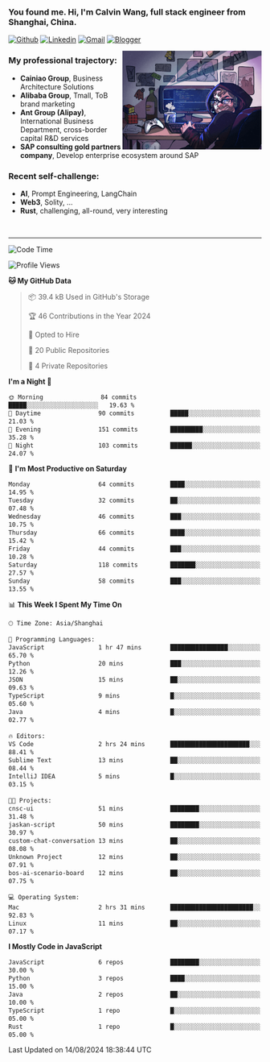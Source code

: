 <!-- Greeting -->
### You found me. Hi, I'm Calvin Wang, full stack engineer from Shanghai, China.

[![Github](https://img.shields.io/badge/-Github-000?style=flat&logo=Github&logoColor=white)](https://github.com/wangjunneil)
[![Linkedin](https://img.shields.io/badge/-LinkedIn-blue?style=flat&logo=Linkedin&logoColor=white)](https://www.linkedin.com/in/wangjunneil/)
[![Gmail](https://img.shields.io/badge/-Gmail-c14438?style=flat&logo=Gmail&logoColor=white)](mailto:wangjunneil@gmail.com)
[![Blogger](https://img.shields.io/badge/-Blogger-gray?style=flat&logo=Blogger&logoColor=white)](https://www.wangjun.dev)

<!--Introduction -->

<img align="right" alt="img" src="https://raw.githubusercontent.com/wangjunneil/wangjunneil/main/imgs/cover_image.png" width="55%" height="auto" />

### My professional trajectory: 
- **Cainiao Group**, Business Architecture Solutions
- **Alibaba Group**, Tmall, ToB brand marketing
- **Ant Group (Alipay)**, International Business Department, cross-border capital R&D services
- **SAP consulting gold partners company**, Develop enterprise ecosystem around SAP
### Recent self-challenge:
- **AI**, Prompt Engineering, LangChain
- **Web3**, Solity, ...
- **Rust**, challenging, all-round, very interesting

<br/>

---
<!-- Your badges -->

<!--START_SECTION:waka-->
![Code Time](http://img.shields.io/badge/Code%20Time-236%20hrs%2056%20mins-blue)

![Profile Views](http://img.shields.io/badge/Profile%20Views-0-blue)

**🐱 My GitHub Data** 

> 📦 39.4 kB Used in GitHub's Storage 
 > 
> 🏆 46 Contributions in the Year 2024
 > 
> 💼 Opted to Hire
 > 
> 📜 20 Public Repositories 
 > 
> 🔑 4 Private Repositories 
 > 
**I'm a Night 🦉** 

```text
🌞 Morning                84 commits          █████░░░░░░░░░░░░░░░░░░░░   19.63 % 
🌆 Daytime                90 commits          █████░░░░░░░░░░░░░░░░░░░░   21.03 % 
🌃 Evening                151 commits         █████████░░░░░░░░░░░░░░░░   35.28 % 
🌙 Night                  103 commits         ██████░░░░░░░░░░░░░░░░░░░   24.07 % 
```
📅 **I'm Most Productive on Saturday** 

```text
Monday                   64 commits          ████░░░░░░░░░░░░░░░░░░░░░   14.95 % 
Tuesday                  32 commits          ██░░░░░░░░░░░░░░░░░░░░░░░   07.48 % 
Wednesday                46 commits          ███░░░░░░░░░░░░░░░░░░░░░░   10.75 % 
Thursday                 66 commits          ████░░░░░░░░░░░░░░░░░░░░░   15.42 % 
Friday                   44 commits          ███░░░░░░░░░░░░░░░░░░░░░░   10.28 % 
Saturday                 118 commits         ███████░░░░░░░░░░░░░░░░░░   27.57 % 
Sunday                   58 commits          ███░░░░░░░░░░░░░░░░░░░░░░   13.55 % 
```


📊 **This Week I Spent My Time On** 

```text
🕑︎ Time Zone: Asia/Shanghai

💬 Programming Languages: 
JavaScript               1 hr 47 mins        ████████████████░░░░░░░░░   65.70 % 
Python                   20 mins             ███░░░░░░░░░░░░░░░░░░░░░░   12.26 % 
JSON                     15 mins             ██░░░░░░░░░░░░░░░░░░░░░░░   09.63 % 
TypeScript               9 mins              █░░░░░░░░░░░░░░░░░░░░░░░░   05.60 % 
Java                     4 mins              █░░░░░░░░░░░░░░░░░░░░░░░░   02.77 % 

🔥 Editors: 
VS Code                  2 hrs 24 mins       ██████████████████████░░░   88.41 % 
Sublime Text             13 mins             ██░░░░░░░░░░░░░░░░░░░░░░░   08.44 % 
IntelliJ IDEA            5 mins              █░░░░░░░░░░░░░░░░░░░░░░░░   03.15 % 

🐱‍💻 Projects: 
cnsc-ui                  51 mins             ████████░░░░░░░░░░░░░░░░░   31.48 % 
jaskan-script            50 mins             ████████░░░░░░░░░░░░░░░░░   30.97 % 
custom-chat-conversation 13 mins             ██░░░░░░░░░░░░░░░░░░░░░░░   08.08 % 
Unknown Project          12 mins             ██░░░░░░░░░░░░░░░░░░░░░░░   07.91 % 
bos-ai-scenario-board    12 mins             ██░░░░░░░░░░░░░░░░░░░░░░░   07.75 % 

💻 Operating System: 
Mac                      2 hrs 31 mins       ███████████████████████░░   92.83 % 
Linux                    11 mins             ██░░░░░░░░░░░░░░░░░░░░░░░   07.17 % 
```

**I Mostly Code in JavaScript** 

```text
JavaScript               6 repos             ████████░░░░░░░░░░░░░░░░░   30.00 % 
Python                   3 repos             ████░░░░░░░░░░░░░░░░░░░░░   15.00 % 
Java                     2 repos             ██░░░░░░░░░░░░░░░░░░░░░░░   10.00 % 
TypeScript               1 repo              █░░░░░░░░░░░░░░░░░░░░░░░░   05.00 % 
Rust                     1 repo              █░░░░░░░░░░░░░░░░░░░░░░░░   05.00 % 
```




 Last Updated on 14/08/2024 18:38:44 UTC
<!--END_SECTION:waka-->

